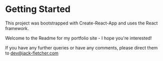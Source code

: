 # Getting Started

This project was bootstrapped with Create-React-App and uses the React framework. 

Welcome to the Readme for my portfolio site - I hope you're interested! 

If you have any further queries or have any comments, please direct them to dev@jack-fletcher.com




